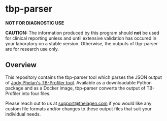# tbp-parser

**NOT FOR DIAGNOSTIC USE**

**CAUTION:** The information produced by this program should **not** be used for clinical reporting unless and until extensive validation has occured in your laboratory on a stable version. Otherwise, the outputs of tbp-parser are for research use only.

## Overview

This repository contains the tbp-parser tool which parses the JSON output of [Jody Phelan's TB-Profiler tool](https://github.com/jodyphelan/TBProfiler). Available as a downloadable Python package and as a Docker image, tbp-parser converts the output of TB-Profiler into four files.

Please reach out to us at [support@theiagen.com](mailto:support@theiagen.com) if you would like any custom file formats and/or changes to these output files that suit your individual needs.
